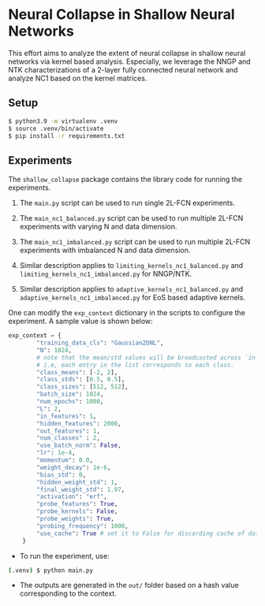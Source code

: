 # Neural Collapse in Shallow Neural Networks

This effort aims to analyze the extent of neural collapse in shallow neural networks via kernel based analysis. Especially, we leverage the NNGP and NTK characterizations of a 2-layer fully connected neural network and analyze NC1 based on the kernel matrices.

## Setup

```bash
$ python3.9 -m virtualenv .venv
$ source .venv/bin/activate
$ pip install -r requirements.txt
```

## Experiments

The `shallow_collapse` package contains the library code for running the experiments.

1. The `main.py` script can be used to run single 2L-FCN experiments.

2. The `main_nc1_balanced.py` script can be used to run multiple 2L-FCN experiments with varying N and data dimension.

3. The `main_nc1_imbalanced.py` script can be used to run multiple 2L-FCN experiments with imbalanced N and data dimension.

4. Similar description applies to `limiting_kernels_nc1_balanced.py` and `limiting_kernels_nc1_imbalanced.py` for NNGP/NTK.

5. Similar description applies to `adaptive_kernels_nc1_balanced.py` and `adaptive_kernels_nc1_imbalanced.py` for EoS based adaptive kernels.

One can modify the `exp_context` dictionary in the scripts to configure the experiment. A sample value is shown below:

```py
exp_context = {
        "training_data_cls": "Gaussian2DNL",
        "N": 1024,
        # note that the mean/std values will be broadcasted across `in_features`
        # i.e, each entry in the list corresponds to each class.
        "class_means": [-2, 2],
        "class_stds": [0.5, 0.5],
        "class_sizes": [512, 512],
        "batch_size": 1024,
        "num_epochs": 1000,
        "L": 2,
        "in_features": 1,
        "hidden_features": 2000,
        "out_features": 1,
        "num_classes" : 2,
        "use_batch_norm": False,
        "lr": 1e-4,
        "momentum": 0.0,
        "weight_decay": 1e-6,
        "bias_std": 0,
        "hidden_weight_std": 1,
        "final_weight_std": 1.97,
        "activation": "erf",
        "probe_features": True,
        "probe_kernels": False,
        "probe_weights": True,
        "probing_frequency": 1000,
        "use_cache": True # set it to False for discarding cache of data and models
    }
```

- To run the experiment, use:
```bash
(.venv) $ python main.py
```

- The outputs are generated in the `out/` folder based on a hash value corresponding to the context.